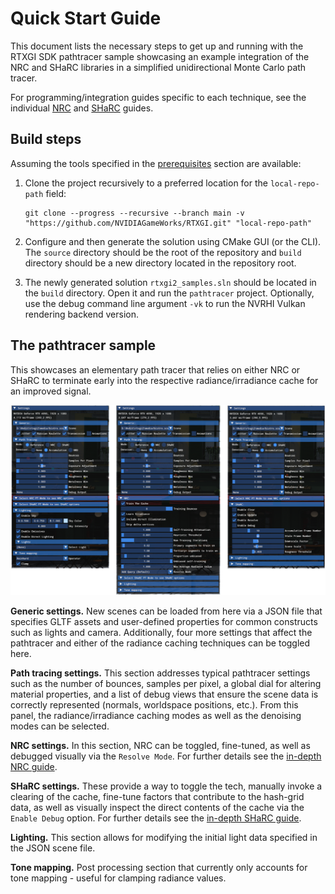 # Quick Start Guide

This document lists the necessary steps to get up and running with the RTXGI SDK pathtracer sample showcasing an example integration of the NRC and SHaRC libraries in a simplified unidirectional Monte Carlo path tracer. 

For programming/integration guides specific to each technique, see the individual [NRC][NrcGuide] and [SHaRC][SharcGuide] guides.

## Build steps
Assuming the tools specified in the [prerequisites][Prereq] section are available:

1. Clone the project recursively to a preferred location for the `local-repo-path` field:
    ```
    git clone --progress --recursive --branch main -v "https://github.com/NVIDIAGameWorks/RTXGI.git" "local-repo-path"
    ``` 

2. Configure and then generate the solution using CMake GUI (or the CLI). The `source` directory should be the root of the repository and `build` directory should be a new directory located in the repository root.

3. The newly generated solution `rtxgi2_samples.sln` should be located in the `build` directory. Open it and run the `pathtracer` project. Optionally, use the debug command line argument `-vk` to run the NVRHI Vulkan rendering backend version. 

## The pathtracer sample
This showcases an elementary path tracer that relies on either NRC or SHaRC to terminate early into the respective radiance/irradiance cache for an improved signal.

![overview](figures/quickstart_ui.png)

**Generic settings.** New scenes can be loaded from here via a JSON file that specifies GLTF assets and user-defined properties for common constructs such as lights and camera. Additionally, four more settings that affect the pathtracer and either of the radiance caching techniques can be toggled here.

**Path tracing settings.** This section addresses typical pathtracer settings such as the number of bounces, samples per pixel, a global dial for altering material properties, and a list of debug views that ensure the scene data is correctly represented (normals, worldspace positions, etc.). From this panel, the radiance/irradiance caching modes as well as the denoising modes can be selected.

**NRC settings.** In this section, NRC can be toggled, fine-tuned, as well as debugged visually via the `Resolve Mode`. For further details see the [in-depth NRC guide][NrcGuide].

**SHaRC settings.** These provide a way to toggle the tech, manually invoke a clearing of the cache, fine-tune factors that contribute to the hash-grid data, as well as visually inspect the direct contents of the cache via the `Enable Debug` option. For further details see the [in-depth SHaRC guide][SharcGuide].

**Lighting.** This section allows for modifying the initial light data specified in the JSON scene file.

**Tone mapping.** Post processing section that currently only accounts for tone mapping - useful for clamping radiance values.

[NrcGuide]: NrcGuide.md
[SharcGuide]: SharcGuide.md
[Prereq]: ../Readme.md/#prerequisites
